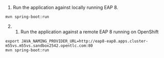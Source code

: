 1. Run the application against locally running EAP 8.
```
mvn spring-boot:run
```

2. 1. Run the application against a remote EAP 8 running on OpenShift
```
export JAVA_NAMING_PROVIDER_URL=http://eap8-eap8.apps.cluster-m55vs.m55vs.sandbox2542.opentlc.com:80
mvn spring-boot:run
```